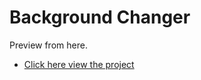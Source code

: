 # Background Changer

Preview from here.

- [Click here view the project](https://background-changer-eosin.vercel.app/)
